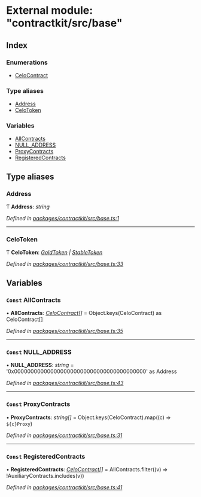 # External module: "contractkit/src/base"

## Index

### Enumerations

* [CeloContract](../enums/_contractkit_src_base_.celocontract.md)

### Type aliases

* [Address](_contractkit_src_base_.md#address)
* [CeloToken](_contractkit_src_base_.md#celotoken)

### Variables

* [AllContracts](_contractkit_src_base_.md#const-allcontracts)
* [NULL_ADDRESS](_contractkit_src_base_.md#const-null_address)
* [ProxyContracts](_contractkit_src_base_.md#const-proxycontracts)
* [RegisteredContracts](_contractkit_src_base_.md#const-registeredcontracts)

## Type aliases

###  Address

Ƭ **Address**: *string*

*Defined in [packages/contractkit/src/base.ts:1](https://github.com/celo-org/celo-monorepo/blob/master/packages/contractkit/src/base.ts#L1)*

___

###  CeloToken

Ƭ **CeloToken**: *[GoldToken](../enums/_contractkit_src_base_.celocontract.md#goldtoken) | [StableToken](../enums/_contractkit_src_base_.celocontract.md#stabletoken)*

*Defined in [packages/contractkit/src/base.ts:33](https://github.com/celo-org/celo-monorepo/blob/master/packages/contractkit/src/base.ts#L33)*

## Variables

### `Const` AllContracts

• **AllContracts**: *[CeloContract](../enums/_contractkit_src_base_.celocontract.md)[]* = Object.keys(CeloContract) as CeloContract[]

*Defined in [packages/contractkit/src/base.ts:35](https://github.com/celo-org/celo-monorepo/blob/master/packages/contractkit/src/base.ts#L35)*

___

### `Const` NULL_ADDRESS

• **NULL_ADDRESS**: *string* = '0x0000000000000000000000000000000000000000' as Address

*Defined in [packages/contractkit/src/base.ts:43](https://github.com/celo-org/celo-monorepo/blob/master/packages/contractkit/src/base.ts#L43)*

___

### `Const` ProxyContracts

• **ProxyContracts**: *string[]* = Object.keys(CeloContract).map((c) => `${c}Proxy`)

*Defined in [packages/contractkit/src/base.ts:31](https://github.com/celo-org/celo-monorepo/blob/master/packages/contractkit/src/base.ts#L31)*

___

### `Const` RegisteredContracts

• **RegisteredContracts**: *[CeloContract](../enums/_contractkit_src_base_.celocontract.md)[]* = AllContracts.filter((v) => !AuxiliaryContracts.includes(v))

*Defined in [packages/contractkit/src/base.ts:41](https://github.com/celo-org/celo-monorepo/blob/master/packages/contractkit/src/base.ts#L41)*
